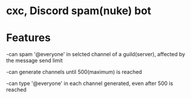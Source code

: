 # cxc, Discord spam(nuke) bot

# Features
-can spam '@everyone' in selcted channel of a guild(server), affected by the message send limit

-can generate channels until 500(maximum) is reached

-can type '@everyone' in each channel generated, even after 500 is reached

